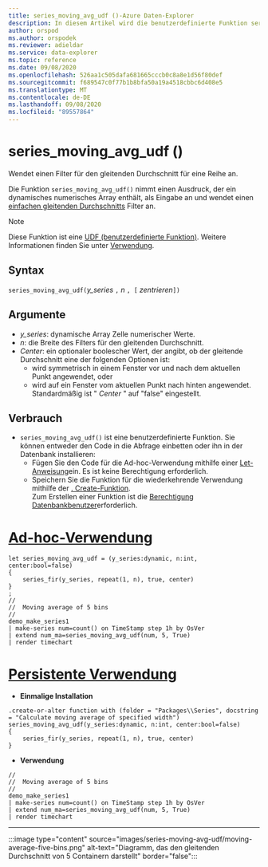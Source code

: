 ```yaml
---
title: series_moving_avg_udf ()-Azure Daten-Explorer
description: In diesem Artikel wird die benutzerdefinierte Funktion series_moving_avg_udf () in Azure Daten-Explorer beschrieben.
author: orspod
ms.author: orspodek
ms.reviewer: adieldar
ms.service: data-explorer
ms.topic: reference
ms.date: 09/08/2020
ms.openlocfilehash: 526aa1c505dafa681665cccb0c8a8e1d56f80def
ms.sourcegitcommit: f689547c0f77b1b8bfa50a19a4518cbbc6d408e5
ms.translationtype: MT
ms.contentlocale: de-DE
ms.lasthandoff: 09/08/2020
ms.locfileid: "89557864"
---
```

# <a name="series_moving_avg_udf"></a>series_moving_avg_udf ()

Wendet einen Filter für den gleitenden Durchschnitt für eine Reihe an.

Die Funktion `series_moving_avg_udf()` nimmt einen Ausdruck, der ein dynamisches numerisches Array enthält, als Eingabe an und wendet einen [einfachen gleitenden Durchschnitts](https://en.wikipedia.org/wiki/Moving_average#Simple_moving_average) Filter an.

> [!NOTE]
> Diese Funktion ist eine [UDF (benutzerdefinierte Funktion)](../query/functions/user-defined-functions.md). Weitere Informationen finden Sie unter [Verwendung](#usage).

## <a name="syntax"></a>Syntax

`series_moving_avg_udf(`*y_series* `,` *n* `, [` *zentrieren*`])`
  
## <a name="arguments"></a>Argumente

* *y_series*: dynamische Array Zelle numerischer Werte.
* *n*: die Breite des Filters für den gleitenden Durchschnitt.
* *Center*: ein optionaler boolescher Wert, der angibt, ob der gleitende Durchschnitt eine der folgenden Optionen ist:
    * wird symmetrisch in einem Fenster vor und nach dem aktuellen Punkt angewendet, oder 
    * wird auf ein Fenster vom aktuellen Punkt nach hinten angewendet. <br>
    Standardmäßig ist " *Center* " auf "false" eingestellt.

## <a name="usage"></a>Verbrauch

* `series_moving_avg_udf()` ist eine benutzerdefinierte Funktion. Sie können entweder den Code in die Abfrage einbetten oder ihn in der Datenbank installieren:
    * Fügen Sie den Code für die Ad-hoc-Verwendung mithilfe einer [Let-Anweisung](../query/letstatement.md)ein. Es ist keine Berechtigung erforderlich.
    * Speichern Sie die Funktion für die wiederkehrende Verwendung mithilfe der [. Create-Funktion](../management/create-function.md). <br>
        Zum Erstellen einer Funktion ist die [Berechtigung Datenbankbenutzer](../management/access-control/role-based-authorization.md)erforderlich.

# <a name="ad-hoc-usage"></a>[Ad-hoc-Verwendung](#tab/adhoc)

<!-- csl: https://help.kusto.windows.net:443/Samples -->
```kusto
let series_moving_avg_udf = (y_series:dynamic, n:int, center:bool=false)
{
    series_fir(y_series, repeat(1, n), true, center)
}
;
//
//  Moving average of 5 bins
//
demo_make_series1
| make-series num=count() on TimeStamp step 1h by OsVer
| extend num_ma=series_moving_avg_udf(num, 5, True)
| render timechart 
```

# <a name="persistent-usage"></a>[Persistente Verwendung](#tab/persistent)

* **Einmalige Installation**
<!-- csl: https://help.kusto.windows.net:443/Samples -->
```kusto
.create-or-alter function with (folder = "Packages\\Series", docstring = "Calculate moving average of specified width")
series_moving_avg_udf(y_series:dynamic, n:int, center:bool=false)
{
    series_fir(y_series, repeat(1, n), true, center)
}
```

* **Verwendung**
<!-- csl: https://help.kusto.windows.net:443/Samples -->
```kusto
//
//  Moving average of 5 bins
//
demo_make_series1
| make-series num=count() on TimeStamp step 1h by OsVer
| extend num_ma=series_moving_avg_udf(num, 5, True)
| render timechart 
```

---

:::image type="content" source="images/series-moving-avg-udf/moving-average-five-bins.png" alt-text="Diagramm, das den gleitenden Durchschnitt von 5 Containern darstellt" border="false":::

